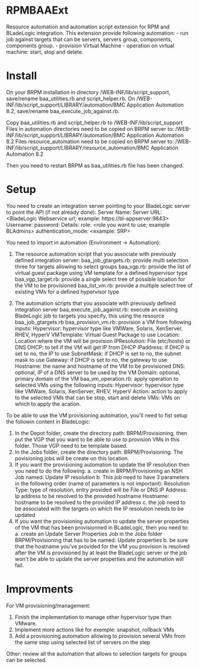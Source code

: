 RPMBAAExt
=========

Resource automation and automation script extension for RPM and BLadeLogic integration. This extension provide following automation:
	- run job against targets that can be servers, servers group, components, components group.
	- provision Virtual Machine
	- operation on virtual machine: start, stop and delete.

Install
=======

On your BRPM installation in directory <BRPM install dir>/WEB-INF/lib/script_support, save/rename baa_utilities.rb and script_helper.rb.
On <BRPM install dir>/WEB-INF/lib/script_support/LIBRARY/automation/BMC Application Automation 8.2, save/rename baa_execute_job_against.rb.

Copy baa_utilities.rb and script_helper.rb to <BRPM install dir>/WEB-INF/lib/script_support
Files in automation directories need to be copied on BRPM server to:
  <BRPM install dir>/WEB-INF/lib/script_support/LIBRARY/automation/BMC Application Automation 8.2
Files resource_automation need to be copied on BRPM server to:
  <BRPM install dir>/WEB-INF/lib/script_support/LIBRARY/resource_automation/BMC Application Automation 8.2

Then you need to restart BRPM as baa_utilities.rb file has been changed.

Setup
=====

You need to create an integration server pointing to your BladeLogic server to point the API (if not already done):
  Server Name:  <up to you>
  Server URL:   <BladeLogic Webservice url; example: https://bl-appserver:9843>
  Username:     <BLadeLogic user>
  password:     <password of previously defined user>
  Details:		role: <role you want to use; example BLAdmins>
			authentication_mode: <example: SRP>
  
You need to import in automation (Environment -> Automation):
  1. The resource automation script that you associate with previously defined integration server:
	baa_job_gtargets.rb: provide multi selection three for targets allowing to select groups
	baa_vgp.rb: provide the list of virtual guest package using VM template for a defined hypervisor type
	baa_vgp_target.rb: provide a single select tree of possible location for the VM to be provisioned
	baa_list_vm.rb: provide a multiple select tree of existing VMs for a defined hypervisor type
      
  2. The automation scripts that you associate with previously defined integration server
	baa_execute_job_against.rb: execute an existing BladeLogic job to targets you specify, this using the resource 
				baa_job_gtargets.rb
	baa_provision_vm.rb: provision a VM from following inputs:
				Hypervisor: hypervisor type like VMWare, Solaris, XenServer, RHEV, HyperV
				VMTemplate: Virtual Guest Package to use
				Location: Location where the VM will be provision
				IPResolution: File (etc/hosts) or DNS
				DHCP: to tell if the VM will get IP from DHCP
				IPaddress: if DHCP is set to no, the IP to use
				SubnetMask: if DHCP is set to no, the subnet mask to use
				Gateway: if DHCP is set to no, the gateway to use
				Hostname: the name and hostname of the VM to be provisioned
				DNS: optional, IP of a DNS server to be used by the VM
				Domain: optional, primary domain of the VM
	baa_vm_operation.rb: apply operation to selected VMs using the following inputs:
				Hypervisor: hypervisor type like VMWare, Solaris, XenServer, RHEV, HyperV
				Action: action to apply to the selected VMs that can be stop, start and delete
				VMs: VMs on which to apply the acation.

To be able to use the VM provisioning automation, you'll need to fist setup the followin content in BladeLogic:
  1. In the Depot folder, create the directory path: BRPM/Provisioning, then put the VGP that you want to be able to use 	to provision VMs in this folder. Those VGP need to be template based.
  2. In the Jobs folder, create the directory path: BRPM/Provisioning. The povisioning jobs will be create on this 
 	location.
  3. If you want the provisioning automation to update the IP resolution then you need to do the following:
  	a. create in BRPM/Provisioning an NSH Job named: Update IP resolution
	b. This job need to have 3 parameters in the following order (name of parameters is not important):
		Resolution Type: type of resolution, entry provided will be File or DNS
		IP Address: Ip address to be resolved to the provided hostname
		Hostname: hostname to be resolved to the provided IP address
	c. the job need to be associated with the targets on which the IP resolution needs to be updated
  4. If you want the provisioning automation to update the server properties of the VM that has been provisionned in 
     BLadeLogic, then you need to:
	a. create an Update Server Properties Job in the Jobs folder BRPM/Provisioning that has to be 
	   named: Update properties
	b. be sure that the hostname you've provided for the VM you provision is resolved after the VM is provisioned
	   by at least the BladeLogic server or the job won't be able to update the server properties and the automation
	   will fail.
      
Improvments
===========

For VM provisioning/management:
  1. Finish the implementation to manage other hypervisor type than VMware.
  2. Implement more actions like for exemple: snapshot, rollback VMs
  3. Add a provisioning automation allowing to provision several VMs from the same step using selected list of servers 
     on the step

Other:
  review all the automation that allows to selection targets for groups can be selected.

